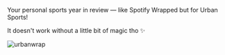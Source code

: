 Your personal sports year in review — like Spotify Wrapped but for Urban Sports!

It doesn't work without a little bit of magic tho ✨

![urbanwrap](https://github.com/user-attachments/assets/d5fb6e33-2a57-4c53-90a8-91966f55b1b6)
